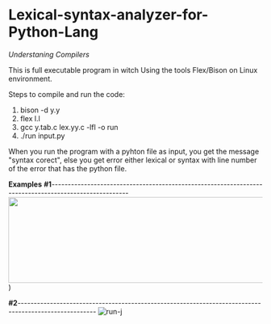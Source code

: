 # Lexical-syntax-analyzer-for-Python-Lang
_Understaning Compilers_

This is full executable program in witch Using the tools Flex/Bison on Linux environment.

Steps to compile and run the code: 
1. bison -d y.y
2. flex l.l
3. gcc y.tab.c lex.yy.c -lfl -o run
4. ./run input.py

When you run the program with a pyhton file as input, you get the message "syntax corect", else you get error either lexical or syntax with line number of the error that has the python file.  

**Examples**
**#1**------------------------------------------------------------------------------------------------------
<img src="https://user-images.githubusercontent.com/49555420/112720510-87c04580-8f07-11eb-888a-5148930ba4ac.png" width="548" height="170">)

**#2**------------------------------------------------------------------------------------------------------
![run-j](https://user-images.githubusercontent.com/49555420/112720540-b2aa9980-8f07-11eb-9ae4-7d8842131df6.png)


      

